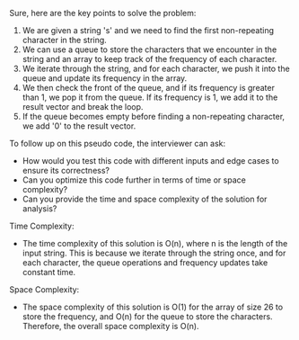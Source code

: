 Sure, here are the key points to solve the problem:

1. We are given a string 's' and we need to find the first non-repeating character in the string.
2. We can use a queue to store the characters that we encounter in the string and an array to keep track of the frequency of each character.
3. We iterate through the string, and for each character, we push it into the queue and update its frequency in the array.
4. We then check the front of the queue, and if its frequency is greater than 1, we pop it from the queue. If its frequency is 1, we add it to the result vector and break the loop.
5. If the queue becomes empty before finding a non-repeating character, we add '0' to the result vector.

To follow up on this pseudo code, the interviewer can ask:
- How would you test this code with different inputs and edge cases to ensure its correctness?
- Can you optimize this code further in terms of time or space complexity?
- Can you provide the time and space complexity of the solution for analysis?

Time Complexity:
- The time complexity of this solution is O(n), where n is the length of the input string. This is because we iterate through the string once, and for each character, the queue operations and frequency updates take constant time.

Space Complexity:
- The space complexity of this solution is O(1) for the array of size 26 to store the frequency, and O(n) for the queue to store the characters. Therefore, the overall space complexity is O(n).